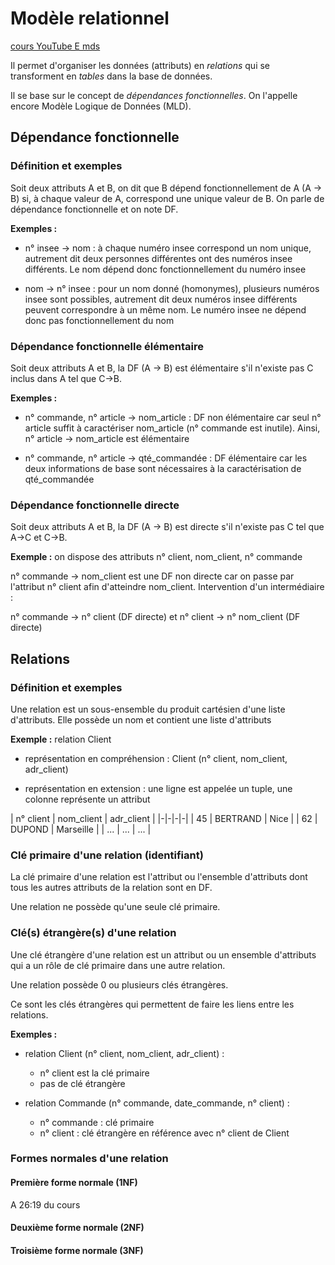 # Modèle relationnel

[cours YouTube E mds](https://youtu.be/VFHVNA8xgK0)

Il permet d'organiser les données (attributs) en _relations_ qui se transforment en _tables_ dans la base de données.

Il se base sur le concept de _dépendances fonctionnelles_. On l'appelle encore Modèle Logique de Données (MLD).

## Dépendance fonctionnelle

### Définition et exemples

Soit deux attributs A et B, on dit que B dépend fonctionnellement de A (A -> B) si, à chaque valeur de A, correspond une unique valeur de B. On parle de dépendance fonctionnelle et on note DF.

**Exemples :**

* n° insee -> nom : à chaque numéro insee correspond un nom unique, autrement dit deux personnes différentes ont des numéros insee différents. Le nom dépend donc fonctionnellement du numéro insee

* nom -> n° insee : pour un nom donné (homonymes), plusieurs numéros insee sont possibles, autrement dit deux numéros insee différents peuvent correspondre à un même nom. Le numéro insee ne dépend donc pas fonctionnellement du nom

### Dépendance fonctionnelle élémentaire

Soit deux attributs A et B, la DF (A -> B) est élémentaire s'il n'existe pas C inclus dans A tel que C->B.

**Exemples :**

* n° commande, n° article -> nom_article : DF non élémentaire car seul n° article suffit à caractériser nom_article (n° commande est inutile). Ainsi, n° article -> nom_article est élémentaire

* n° commande, n° article -> qté_commandée : DF élémentaire car les deux informations de base sont nécessaires à la caractérisation de qté_commandée

### Dépendance fonctionnelle directe

Soit deux attributs A et B, la DF (A -> B) est directe s'il n'existe pas C tel que A->C et C->B.

**Exemple :** on dispose des attributs n° client, nom_client, n° commande

n° commande -> nom_client est une DF non directe car on passe par l'attribut n° client afin d'atteindre nom_client. Intervention d'un intermédiaire :

n° commande -> n° client (DF directe) et n° client -> n° nom_client (DF directe)

## Relations

### Définition et exemples

Une relation est un sous-ensemble du produit cartésien d'une liste d'attributs. Elle possède un nom et contient une liste d'attributs

**Exemple :** relation Client

* représentation en compréhension : Client (n° client, nom_client, adr_client)

* représentation en extension : une ligne est appelée un tuple, une colonne représente un attribut

| n° client | nom_client | adr_client |
|-|-|-|-|
| 45 | BERTRAND | Nice |
| 62 | DUPOND | Marseille |
| ... | ... | ... |

### Clé primaire d'une relation (identifiant)

La clé primaire d'une relation est l'attribut ou l'ensemble d'attributs dont tous les autres attributs de la relation sont en DF.

Une relation ne possède qu'une seule clé primaire.

### Clé(s) étrangère(s) d'une relation

Une clé étrangère d'une relation est un attribut ou un ensemble d'attributs qui a un rôle de clé primaire dans une autre relation.

Une relation possède 0 ou plusieurs clés étrangères.

Ce sont les clés étrangères qui permettent de faire les liens entre les relations.

**Exemples :**

* relation Client (n° client, nom_client, adr_client) :
  * n° client est la clé primaire
  * pas de clé étrangère

* relation Commande (n° commande, date_commande, n° client) :
  * n° commande : clé primaire
  * n° client : clé étrangère en référence avec n° client de Client

### Formes normales d'une relation

#### Première forme normale (1NF)

A 26:19 du cours

#### Deuxième forme normale (2NF)

#### Troisième forme normale (3NF)

